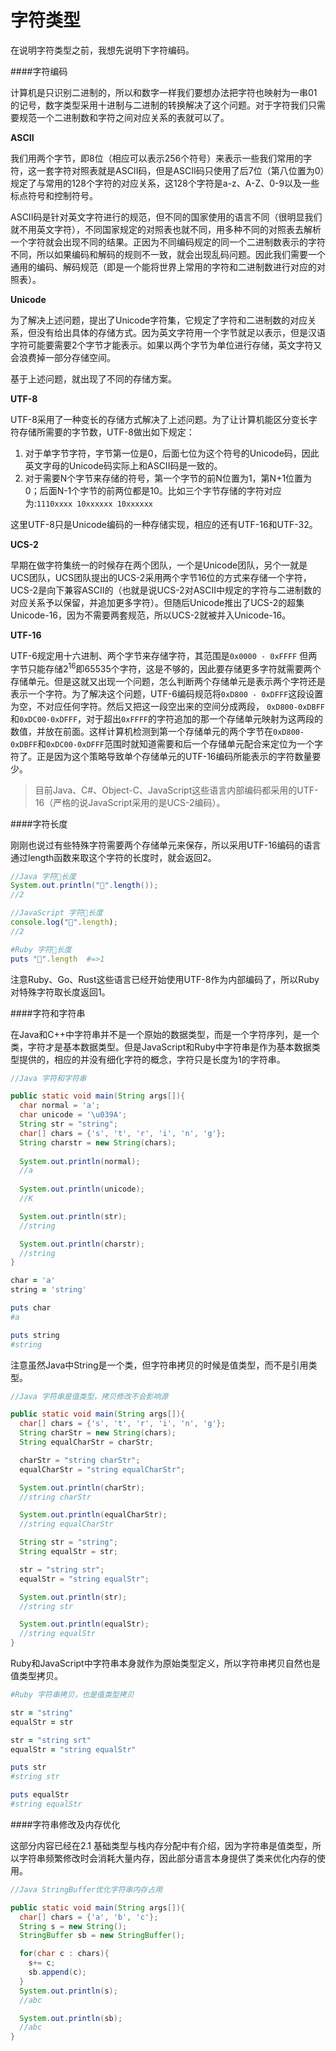 # 字符类型

在说明字符类型之前，我想先说明下字符编码。

####字符编码

计算机是只识别二进制的，所以和数字一样我们要想办法把字符也映射为一串01的记号，数字类型采用十进制与二进制的转换解决了这个问题。对于字符我们只需要规范一个二进制数和字符之间对应关系的表就可以了。

**ASCII**

我们用两个字节，即8位（相应可以表示256个符号）来表示一些我们常用的字符，这一套字符对照表就是ASCII码，但是ASCII码只使用了后7位（第八位置为0）规定了与常用的128个字符的对应关系，这128个字符是a-z、A-Z、0-9以及一些标点符号和控制符号。

ASCII码是针对英文字符进行的规范，但不同的国家使用的语言不同（很明显我们就不用英文字符），不同国家规定的对照表也就不同，用多种不同的对照表去解析一个字符就会出现不同的结果。正因为不同编码规定的同一个二进制数表示的字符不同，所以如果编码和解码的规则不一致，就会出现乱码问题。因此我们需要一个通用的编码、解码规范（即是一个能将世界上常用的字符和二进制数进行对应的对照表）。

**Unicode**

为了解决上述问题，提出了Unicode字符集，它规定了字符和二进制数的对应关系，但没有给出具体的存储方式。因为英文字符用一个字节就足以表示，但是汉语字符可能要需要2个字节才能表示。如果以两个字节为单位进行存储，英文字符又会浪费掉一部分存储空间。

基于上述问题，就出现了不同的存储方案。

**UTF-8**

UTF-8采用了一种变长的存储方式解决了上述问题。为了让计算机能区分变长字符存储所需要的字节数，UTF-8做出如下规定：

1. 对于单字节字符，字节第一位是0，后面七位为这个符号的Unicode码，因此英文字母的Unicode码实际上和ASCII码是一致的。
2. 对于需要N个字节来存储的符号，第一个字节的前N位置为1，第N+1位置为0；后面N-1个字节的前两位都是10。比如三个字节存储的字符对应为:`1110xxxx 10xxxxxx 10xxxxxx`

这里UTF-8只是Unicode编码的一种存储实现，相应的还有UTF-16和UTF-32。

**UCS-2**

早期在做字符集统一的时候存在两个团队，一个是Unicode团队，另个一就是UCS团队，UCS团队提出的UCS-2采用两个字节16位的方式来存储一个字符，UCS-2是向下兼容ASCII的（也就是说UCS-2对ASCII中规定的字符与二进制数的对应关系予以保留，并追加更多字符）。但随后Unicode推出了UCS-2的超集Unicode-16，因为不需要两套规范，所以UCS-2就被并入Unicode-16。

**UTF-16**

UTF-6规定用十六进制、两个字节来存储字符，其范围是`0x0000 - 0xFFFF`
但两字节只能存储2<sup>16</sup>即65535个字符，这是不够的，因此要存储更多字符就需要两个存储单元。但是这就又出现一个问题，怎么判断两个存储单元是表示两个字符还是表示一个字符。为了解决这个问题，UTF-6编码规范将`0xD800 - 0xDFFF`这段设置为空，不对应任何字符。然后又把这一段空出来的空间分成两段，
`0xD800-0xDBFF`和`0xDC00-0xDFFF`，对于超出`0xFFFF`的字符追加的那一个存储单元映射为这两段的数值，并放在前面。这样计算机检测到第一个存储单元的两个字节在`0xD800-0xDBFF`和`0xDC00-0xDFFF`范围时就知道需要和后一个存储单元配合来定位为一个字符了。正是因为这个策略导致单个存储单元的UTF-16编码所能表示的字符数量要少。

>目前Java、C#、Object-C、JavaScript这些语言内部编码都采用的UTF-16（严格的说JavaScript采用的是UCS-2编码）。

####字符长度

刚刚也说过有些特殊字符需要两个存储单元来保存，所以采用UTF-16编码的语言通过length函数来取这个字符的长度时，就会返回2。

```java
//Java 字符𥊍长度
System.out.println("𥊍".length()); 
//2
```
```javascript
//JavaScript 字符𥊍长度
console.log("𥊍".length);  
//2
```
```ruby
#Ruby 字符𥊍长度
puts "𥊍".length  #=>1
```
注意Ruby、Go、Rust这些语言已经开始使用UTF-8作为内部编码了，所以Ruby对特殊字符取长度返回1。

####字符和字符串

在Java和C++中字符串并不是一个原始的数据类型，而是一个字符序列，是一个类，字符才是基本数据类型。但是JavaScript和Ruby中字符串是作为基本数据类型提供的，相应的并没有细化字符的概念，字符只是长度为1的字符串。
```java
//Java 字符和字符串

public static void main(String args[]){
  char normal = 'a';
  char unicode = '\u039A';
  String str = "string";
  char[] chars = {'s', 't', 'r', 'i', 'n', 'g'};
  String charstr = new String(chars);
  
  System.out.println(normal);    
  //a
  
  System.out.println(unicode);   
  //K

  System.out.println(str);       
  //string

  System.out.println(charstr);   
  //string
}
```
```ruby
char = 'a'
string = 'string'

puts char      
#a

puts string    
#string
```
注意虽然Java中String是一个类，但字符串拷贝的时候是值类型，而不是引用类型。
```java
//Java 字符串是值类型，拷贝修改不会影响源

public static void main(String args[]){      
  char[] chars = {'s', 't', 'r', 'i', 'n', 'g'};
  String charStr = new String(chars);
  String equalCharStr = charStr;

  charStr = "string charStr";
  equalCharStr = "string equalCharStr";

  System.out.println(charStr);          
  //string charStr

  System.out.println(equalCharStr);     
  //string equalCharStr

  String str = "string";
  String equalStr = str;

  str = "string str";
  equalStr = "string equalStr";

  System.out.println(str);             
  //string str

  System.out.println(equalStr);        
  //string equalStr
}
```
Ruby和JavaScript中字符串本身就作为原始类型定义，所以字符串拷贝自然也是值类型拷贝。
```ruby
#Ruby 字符串拷贝，也是值类型拷贝

str = "string"
equalStr = str

str = "string srt"
equalStr = "string equalStr"

puts str         
#string str

puts equalStr    
#string equalStr
```

####字符串修改及内存优化

这部分内容已经在2.1 基础类型与栈内存分配中有介绍，因为字符串是值类型，所以字符串频繁修改时会消耗大量内存，因此部分语言本身提供了类来优化内存的使用。

```java
//Java StringBuffer优化字符串内存占用

public static void main(String args[]){
  char[] chars = {'a', 'b', 'c'};
  String s = new String();
  StringBuffer sb = new StringBuffer();

  for(char c : chars){
    s+= c;
    sb.append(c);
  }
  System.out.println(s);
  //abc

  System.out.println(sb);
  //abc
}
```